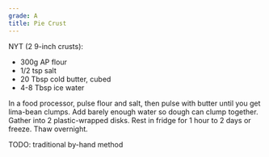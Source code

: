```yaml
---
grade: A
title: Pie Crust
---
```

NYT (2 9-inch crusts):
<!-- stub -->
- 300g AP flour
- 1/2 tsp salt
- 20 Tbsp cold butter, cubed
- 4-8 Tbsp ice water
<!-- endstub -->

In a food processor, pulse flour and salt, then pulse with butter until you get lima-bean 
clumps. Add barely enough water so dough can clump together. Gather into 2 plastic-wrapped disks.
Rest in fridge for 1 hour to 2 days or freeze. Thaw overnight.

TODO: traditional by-hand method